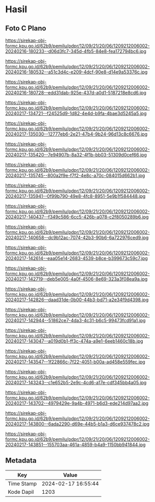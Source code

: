 # Hasil

## Foto C Plano

https://sirekap-obj-formc.kpu.go.id/62b9/pemilu/pdpr/12/09/21/20/06/1209212006002-20240216-180233--d06d3fc7-345d-4fb5-84e8-fea172794bc6.jpg

https://sirekap-obj-formc.kpu.go.id/62b9/pemilu/pdpr/12/09/21/20/06/1209212006002-20240216-180532--a51c3d4c-e209-4dcf-90e8-d14e9a53376c.jpg

https://sirekap-obj-formc.kpu.go.id/62b9/pemilu/pdpr/12/09/21/20/06/1209212006002-20240216-180728--edd31dab-925e-437d-a0d1-5187218e8cd6.jpg

https://sirekap-obj-formc.kpu.go.id/62b9/pemilu/pdpr/12/09/21/20/06/1209212006002-20240217-134721--f24525d9-1d82-4e4d-b9fa-4bae3d5245a5.jpg

https://sirekap-obj-formc.kpu.go.id/62b9/pemilu/pdpr/12/09/21/20/06/1209212006002-20240217-135030--12777eb6-2e21-47b4-9b24-96d13c8c6676.jpg

https://sirekap-obj-formc.kpu.go.id/62b9/pemilu/pdpr/12/09/21/20/06/1209212006002-20240217-135420--7e94907b-8a32-4f1b-bb03-51309d0cef66.jpg

https://sirekap-obj-formc.kpu.go.id/62b9/pemilu/pdpr/12/09/21/20/06/1209212006002-20240217-135745--800a2f9e-f7f2-4e8c-a70c-084015d662b1.jpg

https://sirekap-obj-formc.kpu.go.id/62b9/pemilu/pdpr/12/09/21/20/06/1209212006002-20240217-135941--0f99b790-49e8-4fc8-8951-5e9b1f584448.jpg

https://sirekap-obj-formc.kpu.go.id/62b9/pemilu/pdpr/12/09/21/20/06/1209212006002-20240217-140437--f349c586-6cc5-426b-a078-c2f8050289b6.jpg

https://sirekap-obj-formc.kpu.go.id/62b9/pemilu/pdpr/12/09/21/20/06/1209212006002-20240217-140658--dc9b12ac-7074-42b3-90b6-6a722976ced9.jpg

https://sirekap-obj-formc.kpu.go.id/62b9/pemilu/pdpr/12/09/21/20/06/1209212006002-20240217-142614--eaa05e14-2683-4539-b8ce-b399673c59c7.jpg

https://sirekap-obj-formc.kpu.go.id/62b9/pemilu/pdpr/12/09/21/20/06/1209212006002-20240217-142719--deb5e005-4a0f-4506-8e69-323a3f08ea9a.jpg

https://sirekap-obj-formc.kpu.go.id/62b9/pemilu/pdpr/12/09/21/20/06/1209212006002-20240217-142826--daad31de-0b00-44b3-bd71-a2e34f9d4398.jpg

https://sirekap-obj-formc.kpu.go.id/62b9/pemilu/pdpr/12/09/21/20/06/1209212006002-20240217-142944--51862ce7-4da3-4c31-b6c5-99473fcd91a1.jpg

https://sirekap-obj-formc.kpu.go.id/62b9/pemilu/pdpr/12/09/21/20/06/1209212006002-20240217-143047--a019d0b1-ff3c-474a-a9e1-6eeb1460c18b.jpg

https://sirekap-obj-formc.kpu.go.id/62b9/pemilu/pdpr/12/09/21/20/06/1209212006002-20240217-143547--1f22866c-7f22-4051-b00a-ad458e559fec.jpg

https://sirekap-obj-formc.kpu.go.id/62b9/pemilu/pdpr/12/09/21/20/06/1209212006002-20240217-143243--c1e652b5-2e9c-4cd6-a17e-cdf345bb4a05.jpg

https://sirekap-obj-formc.kpu.go.id/62b9/pemilu/pdpr/12/09/21/20/06/1209212006002-20240217-143702--4979429e-9a4b-4971-b6d3-ede214d97aa2.jpg

https://sirekap-obj-formc.kpu.go.id/62b9/pemilu/pdpr/12/09/21/20/06/1209212006002-20240217-143800--6ada2290-d69e-44b5-b1a3-d6ce937478c2.jpg

https://sirekap-obj-formc.kpu.go.id/62b9/pemilu/pdpr/12/09/21/20/06/1209212006002-20240217-143851--155703aa-461a-4859-b4a9-1150bb941844.jpg


## Metadata

| Key        | Value               |
| ---------- | ------------------- |
| Time Stamp | 2024-02-17 16:55:44 |
| Kode Dapil | 1203                |



